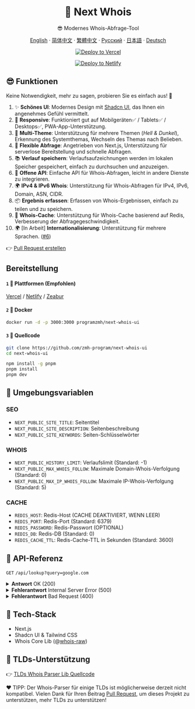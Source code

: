 <div align="center">

# 🧪 Next Whois

😎 Modernes Whois-Abfrage-Tool

[English](README.md) · [简体中文](README_CN.md) · [繁體中文](README_TW.md) · [Русский](README_RU.md) · [日本語](README_JP.md) · [Deutsch](README_DE.md)

[![Deploy to Vercel](https://vercel.com/button)](https://vercel.com/import/project?template=https://github.com/zmh-program/next-whois-ui)

[![Deploy to Netlify](https://www.netlify.com/img/deploy/button.svg)](https://app.netlify.com/start/deploy?repository=https://github.com/zmh-program/next-whois-ui)

</div>

## 😎 Funktionen

Keine Notwendigkeit, mehr zu sagen, probieren Sie es einfach aus! 🥳

1. ✨ **Schönes UI**: Modernes Design mit [Shadcn UI](https://ui.shadcn.com), das Ihnen ein angenehmes Gefühl vermittelt.
2. 📱 **Responsive**: Funktioniert gut auf Mobilgeräten✅ / Tablets✅ / Desktops✅, PWA-App-Unterstützung.
3. 🌈 **Multi-Theme**: Unterstützung für mehrere Themen (*Hell & Dunkel*), Erkennung des Systemthemas, Wechseln des Themas nach Belieben.
4. 🚀 **Flexible Abfrage**: Angetrieben von Next.js, Unterstützung für serverlose Bereitstellung und schnelle Abfragen.
5. 📚 **Verlauf speichern**: Verlaufsaufzeichnungen werden im lokalen Speicher gespeichert, einfach zu durchsuchen und anzuzeigen.
6. 📡 **Offene API**: Einfache API für Whois-Abfragen, leicht in andere Dienste zu integrieren.
7. 🌍 **IPv4 & IPv6 Whois**: Unterstützung für Whois-Abfragen für IPv4, IPv6, Domain, ASN, CIDR.
8. 📦 **Ergebnis erfassen**: Erfassen von Whois-Ergebnissen, einfach zu teilen und zu speichern.
9. 📡 **Whois-Cache**: Unterstützung für Whois-Cache basierend auf Redis, Verbesserung der Abfragegeschwindigkeit.
10. 🌍 [In Arbeit] **Internationalisierung**: Unterstützung für mehrere Sprachen. ([#6](https://github.com/zmh-program/next-whois-ui/issues/6))

👉 [Pull Request erstellen](https://github.com/zmh-program/next-whois-ui/pulls)

## Bereitstellung

#### `1` 🚀 Plattformen (Empfohlen)

[Vercel](https://vercel.com/import/project?template=https://github.com/zmh-program/next-whois-ui) / [Netlify](https://app.netlify.com/start/deploy?repository=https://github.com/zmh-program/next-whois-ui) / [Zeabur](https://zeabur.com/templates/UHCCCT)

#### `2` 🐳 Docker

```bash
docker run -d -p 3000:3000 programzmh/next-whois-ui
```

#### `3` 🔨 Quellcode

```bash
git clone https://github.com/zmh-program/next-whois-ui
cd next-whois-ui

npm install -g pnpm
pnpm install
pnpm dev
```

## 📏 Umgebungsvariablen

### SEO

- `NEXT_PUBLIC_SITE_TITLE`: Seitentitel
- `NEXT_PUBLIC_SITE_DESCRIPTION`: Seitenbeschreibung
- `NEXT_PUBLIC_SITE_KEYWORDS`: Seiten-Schlüsselwörter

### WHOIS

- `NEXT_PUBLIC_HISTORY_LIMIT`: Verlaufslimit (Standard: -1)
- `NEXT_PUBLIC_MAX_WHOIS_FOLLOW`: Maximale Domain-Whois-Verfolgung (Standard: 0)
- `NEXT_PUBLIC_MAX_IP_WHOIS_FOLLOW`: Maximale IP-Whois-Verfolgung (Standard: 5)

### CACHE

- `REDIS_HOST`: Redis-Host (CACHE DEAKTIVIERT, WENN LEER)
- `REDIS_PORT`: Redis-Port (Standard: 6379)
- `REDIS_PASSWORD`: Redis-Passwort (OPTIONAL)
- `REDIS_DB`: Redis-DB (Standard: 0)
- `REDIS_CACHE_TTL`: Redis-Cache-TTL in Sekunden (Standard: 3600)

## 📝 API-Referenz

`GET` `/api/lookup?query=google.com`

<details>
<summary><strong>Antwort</strong> OK (200)</summary>

```json
{
  "time": 1.547,
  "status": true,
  "cached": false,
  "result": {
    "domain": "GOOGLE.COM",
    "registrar": "MarkMonitor Inc.",
    "registrarURL": "http://www.markmonitor.com",
    "ianaId": "292",
    "whoisServer": "whois.markmonitor.com",
    "updatedDate": "2019-09-09T15:39:04.000Z",
    "creationDate": "1997-09-15T04:00:00.000Z",
    "expirationDate": "2028-09-14T04:00:00.000Z",
    "status": [
      {
        "status": "clientDeleteProhibited",
        "url": "https://icann.org/epp#clientDeleteProhibited"
      },
      {
        "status": "clientTransferProhibited",
        "url": "https://icann.org/epp#clientTransferProhibited"
      },
      {
        "status": "clientUpdateProhibited",
        "url": "https://icann.org/epp#clientUpdateProhibited"
      },
      {
        "status": "serverDeleteProhibited",
        "url": "https://icann.org/epp#serverDeleteProhibited"
      },
      {
        "status": "serverTransferProhibited",
        "url": "https://icann.org/epp#serverTransferProhibited"
      },
      {
        "status": "serverUpdateProhibited",
        "url": "https://icann.org/epp#serverUpdateProhibited"
      }
    ],
    "nameServers": [
      "NS1.GOOGLE.COM",
      "NS2.GOOGLE.COM",
      "NS3.GOOGLE.COM",
      "NS4.GOOGLE.COM"
    ],
    "registrantOrganization": "Unknown",
    "registrantProvince": "Unknown",
    "registrantCountry": "Unknown",
    "registrantPhone": "+1 2086851750",
    "registrantEmail": "Unknown",
    "rawWhoisContent": "..."
  }
}
```

</details>

<details>
<summary><strong>Fehlerantwort</strong> Internal Server Error (500)</summary>

```json
{
  "time": 0.609,
  "status": false,
  "error": "No match for domain google.notfound (e.g. domain is not registered)"
}
```

</details>

<details>
<summary><strong>Fehlerantwort</strong> Bad Request (400)</summary>

```json
{
  "time": -1,
  "status": false,
  "error": "Query is required"
}
```

</details>

## 🧠 Tech-Stack

- Next.js
- Shadcn UI & Tailwind CSS
- Whois Core Lib (@[whois-raw](https://www.npmjs.com/package/whois-raw))

## 💪 TLDs-Unterstützung

👉 [TLDs Whois Parser Lib Quellcode](./src/lib/whois/lib.ts)

❤ TIPP: Der Whois-Parser für einige TLDs ist möglicherweise derzeit nicht kompatibel. Vielen Dank für Ihren Beitrag [Pull Request](https://github.com/zmh-program/next-whois-ui/pulls), um dieses Projekt zu unterstützen, mehr TLDs zu unterstützen!
